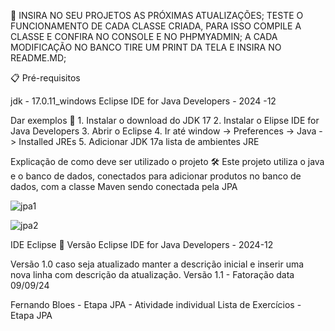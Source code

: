 🚀 INSIRA NO SEU PROJETOS AS PRÓXIMAS ATUALIZAÇÕES; TESTE O FUNCIONAMENTO DE CADA CLASSE CRIADA, PARA ISSO COMPILE A CLASSE E CONFIRA NO CONSOLE E NO PHPMYADMIN; A CADA MODIFICAÇÃO NO BANCO TIRE UM PRINT DA TELA E INSIRA NO README.MD;

📋 Pré-requisitos

jdk - 17.0.11_windows Eclipse IDE for Java Developers - 2024 -12

Dar exemplos 🔧 1. Instalar o download do JDK 17 2. Instalar o Elipse IDE for Java Developers 3. Abrir o Eclipse 4. Ir até window -> Preferences -> Java -> Installed JREs 5. Adicionar JDK 17a lista de ambientes JRE

Explicação de como deve ser utilizado o projeto 🛠️ Este projeto utiliza o java e o banco de dados, conectados para adicionar produtos no banco de dados, com a classe Maven sendo conectada pela JPA 

![jpa1](https://github.com/user-attachments/assets/e13e3803-b7a5-46ae-9fac-5e35c9827150)



![jpa2](https://github.com/user-attachments/assets/5ec5388e-c394-407f-9dca-d39285a73e71)



IDE Eclipse 📌 Versão Eclipse IDE for Java Developers - 2024-12

Versão 1.0 caso seja atualizado manter a descrição inicial e inserir uma nova linha com descrição da atualização. Versão 1.1 - Fatoração data 09/09/24 

Fernando Bloes - Etapa JPA - Atividade individual Lista de Exercícios - Etapa JPA
